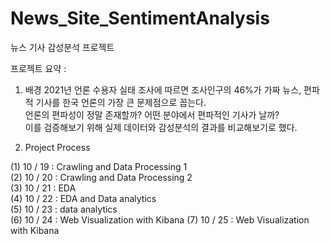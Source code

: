 # News_Site_SentimentAnalysis

뉴스 기사 감성분석 프로젝트

프로젝트 요약 :



1. 배경 
2021년 언론 수용자 실태 조사에 따르면 조사인구의 46%가 가짜 뉴스, 편파적 기사를 한국 언론의 가장 큰 문제점으로 꼽는다.  
언론의 편파성이 정말 존재할까? 어떤 분야에서 편파적인 기사가 날까?  
이를 검증해보기 위해 실제 데이터와 감성분석의 결과를 비교해보기로 했다.  

2. Project Process

(1) 10 / 19 : Crawling and Data Processing 1  
(2) 10 / 20 : Crawling and Data Processing 2  
(3) 10 / 21 : EDA  
(4) 10 / 22 : EDA and Data analytics  
(5) 10 / 23 : data analytics  
(6) 10 / 24 : Web Visualization with Kibana
(7) 10 / 25 : Web Visualization with Kibana

